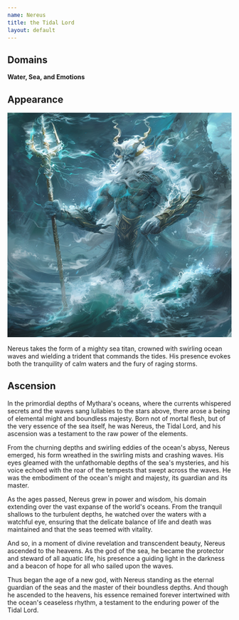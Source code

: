 ```yaml
---
name: Nereus
title: the Tidal Lord
layout: default
---
```


## Domains
**Water, Sea, and Emotions**

## Appearance 

![Nereus, the Tidal Lord](../images/narwhalofwar_Nereus_the_Tidal_Lord_takes_the_form_of_a_mighty_s_63a00c4e-afbd-4eb7-b0ff-a44b15288532.png)

Nereus takes the form of a mighty sea titan, crowned with swirling ocean waves and wielding a trident that commands the tides. His presence evokes both the tranquility of calm waters and the fury of raging storms.


## Ascension
  
In the primordial depths of Mythara's oceans, where the currents whispered secrets and the waves sang lullabies to the stars above, there arose a being of elemental might and boundless majesty. Born not of mortal flesh, but of the very essence of the sea itself, he was Nereus, the Tidal Lord, and his ascension was a testament to the raw power of the elements.

From the churning depths and swirling eddies of the ocean's abyss, Nereus emerged, his form wreathed in the swirling mists and crashing waves. His eyes gleamed with the unfathomable depths of the sea's mysteries, and his voice echoed with the roar of the tempests that swept across the waves. He was the embodiment of the ocean's might and majesty, its guardian and its master.

As the ages passed, Nereus grew in power and wisdom, his domain extending over the vast expanse of the world's oceans. From the tranquil shallows to the turbulent depths, he watched over the waters with a watchful eye, ensuring that the delicate balance of life and death was maintained and that the seas teemed with vitality.

And so, in a moment of divine revelation and transcendent beauty, Nereus ascended to the heavens. As the god of the sea, he became the protector and steward of all aquatic life, his presence a guiding light in the darkness and a beacon of hope for all who sailed upon the waves.

Thus began the age of a new god, with Nereus standing as the eternal guardian of the seas and the master of their boundless depths. And though he ascended to the heavens, his essence remained forever intertwined with the ocean's ceaseless rhythm, a testament to the enduring power of the Tidal Lord.